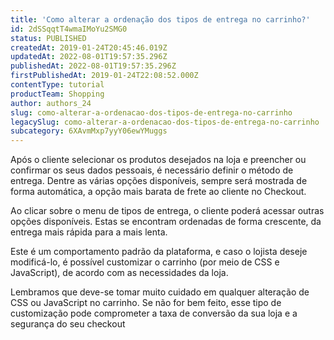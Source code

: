 ```yaml
---
title: 'Como alterar a ordenação dos tipos de entrega no carrinho?'
id: 2dSSqqtT4wmaIMoYu2SMG0
status: PUBLISHED
createdAt: 2019-01-24T20:45:46.019Z
updatedAt: 2022-08-01T19:57:35.296Z
publishedAt: 2022-08-01T19:57:35.296Z
firstPublishedAt: 2019-01-24T22:08:52.000Z
contentType: tutorial
productTeam: Shopping
author: authors_24
slug: como-alterar-a-ordenacao-dos-tipos-de-entrega-no-carrinho
legacySlug: como-alterar-a-ordenacao-dos-tipos-de-entrega-no-carrinho
subcategory: 6XAvmMxp7yyY06ewYMuggs
---
```


Após o cliente selecionar os produtos desejados na loja e preencher ou confirmar os seus dados pessoais, é necessário definir o método de entrega. Dentre as várias opções disponíveis, sempre será mostrada de forma automática, a opção mais barata de frete ao cliente no Checkout.

Ao clicar sobre o menu de tipos de entrega, o cliente poderá acessar outras opções disponíveis. Estas se encontram ordenadas de forma crescente, da entrega mais rápida para a mais lenta.

Este é um comportamento padrão da plataforma, e caso o lojista deseje modificá-lo, é possível customizar o carrinho (por meio de CSS e JavaScript), de acordo com as necessidades da loja.

<div class="alert alert-warning">
Lembramos que deve-se tomar muito cuidado em qualquer alteração de CSS ou JavaScript no carrinho. Se não for bem feito, esse tipo de customização pode comprometer a taxa de conversão da sua loja e a segurança do seu checkout 
</div>
